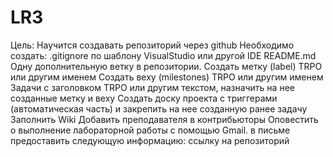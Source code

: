 # LR3
Цель: Научится создавать репозиторий через github
Необходимо создать:
.gitignore по шаблону VisualStudio или другой IDE
README.md
Одну дополнительную ветку в репозитории.
Создать метку (label) TRPO или другим именем
Создать веху (milestones) TRPO или другим именем
Задачи с заголовком TRPO или другим текстом, назначить на нее созданные метку и веху
Создать доску проекта с триггерами (автоматическая часть) и закрепить на нее созданную ранее задачу
Заполнить Wiki
Добавить преподавателя в контрибьюторы
Оповестить о выполнение лабораторной работы c помощью Gmail. в письме предоставить следующую информацию:
ссылку на репозиторий
